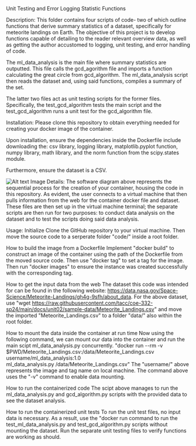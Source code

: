 Unit Testing and Error Logging Statistic Functions

Description:
This folder contains four scripts of code- two of which outline functions that derive summary statistics of a dataset, 
specifically for meteorite landings on Earth. The objective of this project is to develop functions capable of detailing 
to the reader relevant overview data, as well as getting the author accustomed to logging, unit testing, and error handling of code. 

The ml_data_analysis is the main file where summary statistics are outputted. This file calls the gcd_agorithm file and imports a 
function calculating the great circle from gcd_algorithm. The ml_data_analysis script then reads the dataset and, using said functions, 
compiles a summary of the set. 

The latter two files act as unit testing scripts for the former files. Specifically, the test_gcd_algorithm tests the main script and 
the test_gcd_algorithm runs a unit test for the gcd_algorithm file. 

Installation:
Please clone this repository to obtain everything needed for creating your docker image of the container. 

Upon installation, ensure the dependencies inside the Dockerfile include downloading the: csv library, logging library, matplotlib.pyplot 
function, numpy library, math library, and the norm function from the scipy.states module. 

Furthermore, ensure the dataset is a CSV.

![Alt text](https://github.com/AaronPandian/coe323-homeworks/blob/main/homework03/diagram.png)
Image Details: 
The software diagram above represents the sequential process for the creation of your container, housing the code in this repository. As evident, the user connects to a virtual machine that then pulls information from the web for the container docker file and dataset. These files are then set up in the virtual machine terminal; the separate scripts are then run for two purposes: to conduct data analysis on the dataset and to test the scripts doing said data analysis. 

Usage:
Initialize
Clone the GitHub repository to your virtual machine. Then move the source code to a serperate folder "code/" inside a root folder. 

How to build the image from a Dockerfile
Implement "docker build" to construct an image of the container using the path of the Dockerfile from the moved source code. Then use "docker 
tag" to set a tag for the image. Then run "docker images" to ensure the instance was created successfully with the corresponding tag.  

How to get the input data from the web
The dataset this code was intended for can be found in the following website: https://data.nasa.gov/Space-Science/Meteorite-Landings/gh4g-9sfh/about_data. 
For the above dataset, use "wget https://raw.githubusercontent.com/tacc/coe-332-sp24/main/docs/unit02/sample-data/Meteorite_Landings.csv" and move the imported "Meteorite_Landings.csv" to a folder "data/" also within the root folder. 

How to mount the data inside the container at run time
Now using the following command, we can mount our data into the container and run the main scipt ml_data_analysis.py concurrently. 
"docker run --rm -v $PWD/Meteorite_Landings.csv:/data/Meteorite_Landings.csv \
       username/ml_data_analysis:1.0 \
       ml_data_analysis.py /data/Meteorite_Landings.csv"
The "username/" above represents the image and tag name on local machine. The command above uses the "-v" command to enable data mounting. 

How to run the containerized code
The scipt above manages to run the ml_data_analysis.py and gcd_algorithm.py scripts with the provided data to see the dataset analysis. 

How to run the containerized unit tests
To run the unit test files, no input data is necessary. As a result, use the "docker run command to run the test_ml_data_analysis.py and 
test_gcd_algorithm.py scripts without mounting the dataset. Run the separate unit testing files to verify functions are working as should. 
